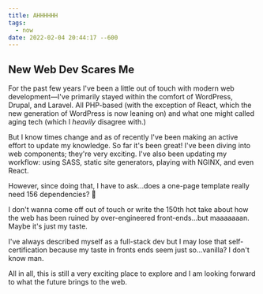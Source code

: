 ```yaml
---
title: AHHHHHH
tags:
  - now
date: 2022-02-04 20:44:17 --600
---
```

## New Web Dev Scares Me

For the past few years I've been a little out of touch with modern web development—I've primarily stayed within the comfort of WordPress, Drupal, and Laravel.  All PHP-based (with the exception of React, which the new generation of WordPress is now leaning on) and what one might called aging tech (which I *heavily* disagree with.)

But I know times change and as of recently I've been making an active effort to update my knowledge. So far it's been great! I've been diving into web components; they're very exciting. I've also been updating my workflow: using SASS, static site generators, playing with NGINX, and even React.

However, since doing that, I have to ask...does a one-page template really need 156 dependencies? 🤒

I don't wanna come off out of touch or write the 150th hot take about how the web has been ruined by over-engineered front-ends...but maaaaaaan. Maybe it's just my taste. 

I've always described myself as a full-stack dev but I may lose that self-certification because my taste in fronts ends seem just so...vanilla? I don't know man.

All in all, this is still a very exciting place to explore and I am looking forward to what the future brings to the web.
